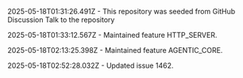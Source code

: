 2025-05-18T01:31:26.491Z - This repository was seeded from GitHub Discussion Talk to the repository

2025-05-18T01:33:12.567Z - Maintained feature HTTP_SERVER.

2025-05-18T02:13:25.398Z - Maintained feature AGENTIC_CORE.

2025-05-18T02:52:28.032Z - Updated issue 1462.

